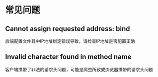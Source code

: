 # 常见问题

## Cannot assign requested address: bind

后端配置文件其中IP地址绑定错误导致，请检查IP地址是否配置正确

## Invalid character found in method name

客户端携带了非法的请求头问题，可能是爬虫所致或浏览器携带的请求头问题